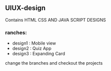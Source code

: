 ## UIUX-design
Contains HTML CSS AND JAVA SCRIPT DESIGNS


### ranches:
  *  design1 : Mobile view
  *  design2 : Quiz App
  *  design3 : Expanding Card

  change the branches and checkout the projects
